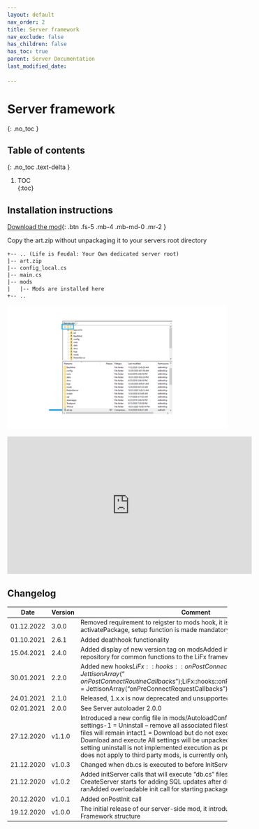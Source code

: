 ```yaml
---
layout: default
nav_order: 2
title: Server framework
nav_exclude: false
has_children: false
has_toc: true
parent: Server Documentation
last_modified_date: 

---
```

# Server framework
{: .no_toc }

## Table of contents
{: .no_toc .text-delta }

1. TOC  
{:toc}

## Installation instructions

[Download the mod](/mods/server/art.zip){: .btn .fs-5 .mb-4 .mb-md-0 .mr-2 }

Copy the art.zip without unpackaging it to your servers root directory

    +-- .. (Life is Feudal: Your Own dedicated server root)
    |-- art.zip
    |-- config_local.cs
    |-- main.cs
    |-- mods
    |   |-- Mods are installed here
    +-- ..

![Directory structure](/uploads/lifx-server-setup-guide.png)

<iframe width="560" height="315" src="https://www.youtube-nocookie.com/embed/nVpZejuLZEg" title="YouTube video player" frameborder="0" allow="accelerometer; autoplay; clipboard-write; encrypted-media; gyroscope; picture-in-picture" allowfullscreen></iframe>

## Changelog

| Date | Version | Comment |
| --- | --- | --- |
| 01.12.2022 | 3.0.0 | Removed requirement to reigster to mods hook, it is not handled by activatePackage, setup function is made mandatory |
| 01.10.2021 | 2.6.1 | Added deathhook functionality |
| 15.04.2021 | 2.4.0 | Added display of new version tag on modsAdded inclution of Utility a public repository for common functions to the LiFx framework |
| 30.01.2021 | 2.2.0 | Added new hooks$LiFx::hooks::onPostConnectRoutineCallbacks = JettisonArray(“onPostConnectRoutineCallbacks”);$LiFx::hooks::onPreConnectRequestCallbacks = JettisonArray(“onPreConnectRequestCallbacks”); |
| 24.01.2021 | 2.1.0 | Released, 1.x.x is now deprecated and unsupported |
| 02.01.2021 | 2.0.0 | See Server autoloader 2.0.0 |
| 27.12.2020 | v1.1.0 | Introduced a new config file in mods/AutoloadConfig.csEach mod has 4 settings-1 = Uninstall – remove all associated files0 = Do nothing – excisting files will remain intact1 = Download but do not execute // Enables mod2 = Download and execute All settings will be unpacked with 0 as their default setting uninstall is not implemented execution as per now is for future use and does not apply to third party mods, is currently only used for LiFx main mod. |
| 21.12.2020 | v1.0.3 | Changed when db.cs is executed to before InitServer to append sql to dump.sql |
| 21.12.2020 | v1.0.2 | Added initServer calls that will execute “db.cs” files in mods/<yourmod>/db.cs just before CreateServer starts for adding SQL updates after dump.sql and patch.sql has ranAdded overloadable init call for starting packages loaded after onStart() |
| 20.12.2020 | v1.0.1 | Added onPostInit call |
| 19.12.2020 | v1.0.0 | The initial release of our server-side mod, it introduces our LiFx Mod Framework structure |